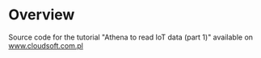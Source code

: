 # Overview

Source code for the tutorial "Athena to read IoT data (part 1)" available on www.cloudsoft.com.pl 